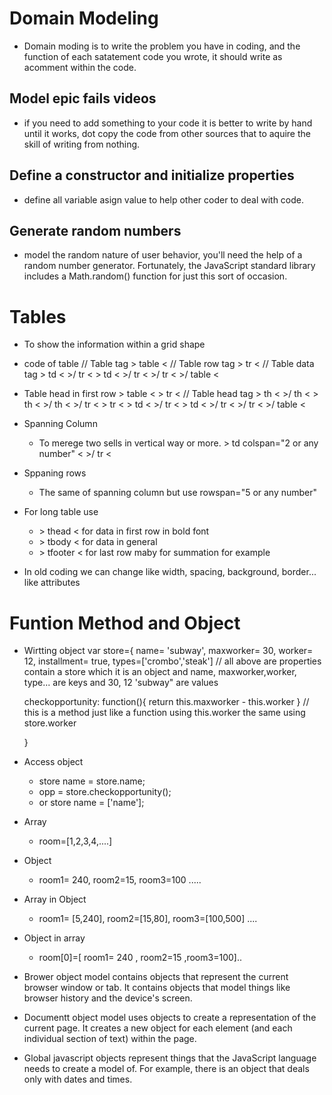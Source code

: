 # Domain Modeling 
* Domain moding is to write the problem you have in coding, and the function of each satatement code you wrote, it should write as acomment within the code.
## Model epic fails videos
* if you need to add something to your code it is better to write by hand until it works, dot copy the code from other sources that to aquire the skill of writing from nothing.
## Define a constructor and initialize properties
* define all variable asign value to help other coder to deal with code.
## Generate random numbers
* model the random nature of user behavior, you'll need the help of a random number generator. Fortunately, the JavaScript standard library includes a Math.random() function for just this sort of occasion.

# Tables 
* To show the information within a grid shape
* code of table
// Table tag
&gt; table &lt; 
// Table row tag
&gt; tr &lt;
// Table data tag 
&gt; td &lt;        &gt;/ tr &lt;
&gt; td &lt;        &gt;/ tr &lt;
&gt;/ tr &lt;
&gt;/ table &lt; 
 
 * Table head in first row 
&gt; table &lt; 
&gt; tr &lt;
// Table head tag
&gt; th &lt;        &gt;/ th &lt;
&gt; th &lt;        &gt;/ th &lt;
&gt;/ tr &lt;
&gt; tr &lt;
&gt; td &lt;        &gt;/ tr &lt;
&gt; td &lt;        &gt;/ tr &lt;
&gt;/ tr &lt;
&gt;/ table &lt; 

* Spanning Column
  - To merege two sells in vertical way or more.
  &gt; td  colspan="2 or any number" &lt;        &gt;/ tr &lt;

* Sppaning rows 
  - The same of spanning column but use rowspan="5 or any number"

* For long table use
  - &gt; thead &lt; for data in first row in bold font 
  - &gt; tbody &lt; for data in general
  - &gt; tfooter &lt; for last row maby for summation for example

* In old coding we can change like width, spacing, background, border... like attributes 

# Funtion Method and Object
* Wirtting object 
 var store={
    name= 'subway',
    maxworker= 30,
    worker= 12,
    installment= true,
    types=['crombo','steak']
    // all above are properties contain a store which it is an object and name, maxworker,worker, type...  are keys and 30, 12 'subway" are values 

    checkopportunity: function(){
        return this.maxworker - this.worker
    }
    // this is a method just like a function using this.worker the same using store.worker

    } 

* Access object
  - store name = store.name;
  - opp = store.checkopportunity();
  - or store name = ['name'];

* Array 
  - room=[1,2,3,4,....]

* Object
  - room1= 240, room2=15, room3=100 .....

* Array in Object
  - room1= [5,240], room2=[15,80], room3=[100,500] ....

* Object in array
  - room[0]=[ room1= 240 , room2=15 ,room3=100]..

* Brower object model contains objects that represent the current browser window or tab. It contains objects that model things like browser history and the device's screen. 
* Documentt object model  uses objects to create a representation of the current page. It creates a new object for each element (and each individual section of text) within the page. 
* Global javascript objects represent things that the JavaScript language needs to create a model of. For example, there is an object that deals only with dates and times. 